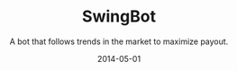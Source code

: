 ---
title: SwingBot
subtitle: A bot that follows trends in the market to maximize payout.
layout: default
modal-id: 2
date: 2014-05-01
# img: 
thumbnail:
alt: image-alt
project-date: Complete 
client: Mathematica 
category: Simulation, Visualization
description: A bot that follows trends in the market to maximize payout.
p2: Following the trends in the market is a common and easy tactic to making money, but it helps to have an AI-powered trend detection agent on your side when doing it. 

---